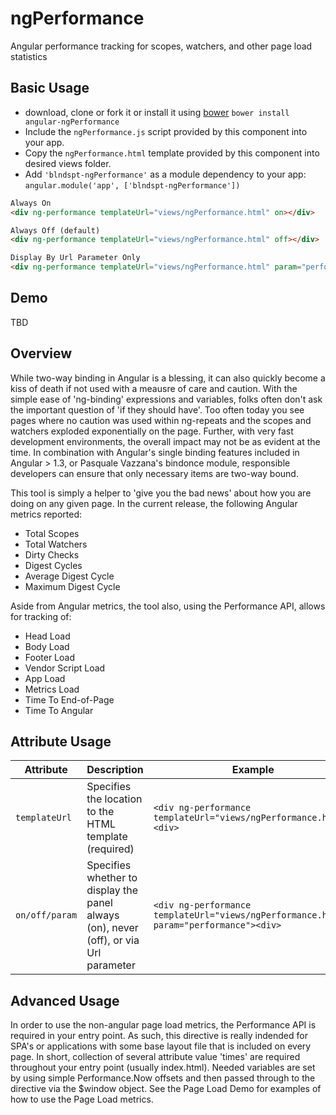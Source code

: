 ngPerformance
========

Angular performance tracking for scopes, watchers, and other page load statistics

## Basic Usage
* download, clone or fork it or install it using [bower](http://twitter.github.com/bower/) `bower install angular-ngPerformance`
* Include the `ngPerformance.js` script provided by this component into your app.
* Copy the `ngPerformance.html` template provided by this component into desired views folder.
* Add `'blndspt-ngPerformance'` as a module dependency to your app: `angular.module('app', ['blndspt-ngPerformance'])`


```html
Always On
<div ng-performance templateUrl="views/ngPerformance.html" on></div>

Always Off (default)
<div ng-performance templateUrl="views/ngPerformance.html" off></div>

Display By Url Parameter Only
<div ng-performance templateUrl="views/ngPerformance.html" param="performance"></div>
```

## Demo
TBD

## Overview
While two-way binding in Angular is a blessing, it can also quickly become a kiss of death if not used with a meausre of care and caution.  With the simple ease of 'ng-binding' expressions and variables, folks often don't ask the important question of 'if they should have'.  Too often today you see pages where no caution was used within ng-repeats and the scopes and watchers exploded exponentially on the page.  Further, with very fast development environments, the overall impact may not be as evident at the time.  In combination with Angular's single binding features included in Angular > 1.3, or Pasquale Vazzana's bindonce module, responsible developers can ensure that only necessary items are two-way bound. 

This tool is simply a helper to 'give you the bad news' about how you are doing on any given page.  In the current release, the following Angular metrics reported:
* Total Scopes
* Total Watchers
* Dirty Checks
* Digest Cycles
* Average Digest Cycle
* Maximum Digest Cycle

Aside from Angular metrics, the tool also, using the Performance API, allows for tracking of:
* Head Load
* Body Load
* Footer Load
* Vendor Script Load
* App Load
* Metrics Load
* Time To End-of-Page
* Time To Angular

## Attribute Usage
| Attribute  | 	Description | 	Example  |
|------------|----------------|-----|
| `templateUrl`| Specifies the location to the HTML template (required)  | `<div ng-performance templateUrl="views/ngPerformance.html"><div>` |
| `on/off/param`| Specifies whether to display the panel always (on), never (off), or via Url parameter  | `<div ng-performance templateUrl="views/ngPerformance.html" param="performance"><div>` |

## Advanced Usage
In order to use the non-angular page load metrics, the Performance API is required in your entry point.  As such, this directive is really indended for SPA's or applications with some base layout file that is included on every page.  In short, collection of several attribute value 'times' are required throughout your entry point (usually index.html).  Needed variables are set by using simple Performance.Now offsets and then passed through to the directive via the $window object.  See the Page Load Demo for examples of how to use the Page Load metrics.  
